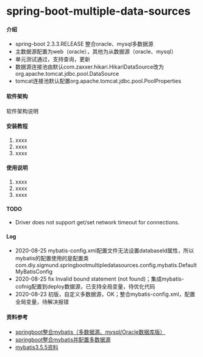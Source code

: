 # spring-boot-multiple-data-sources

#### 介绍
- spring-boot 2.3.3.RELEASE 整合oracle、mysql多数据源
- 主数据源配置为web（oracle），其他为从数据源（oracle、mysql）
- 单元测试通过，支持查询，更新
- 数据源连接池由默认com.zaxxer.hikari.HikariDataSource改为org.apache.tomcat.jdbc.pool.DataSource
- tomcat连接池默认配置org.apache.tomcat.jdbc.pool.PoolProperties

#### 软件架构
软件架构说明


#### 安装教程

1.  xxxx
2.  xxxx
3.  xxxx

#### 使用说明

1.  xxxx
2.  xxxx
3.  xxxx

#### TODO
- Driver does not support get/set network timeout for connections.

#### Log
- 2020-08-25 mybatis-config.xml配置文件无法设置databaseId属性，所以mybatis的配置使用的是配置类com.diy.sigmund.springbootmultipledatasources.config.mybatis.DefaultMyBatisConfig
- 2020-08-25 fix Invalid bound statement (not found)；集成mybatis-cofnig配置到deploy数据源，已支持全局变量，待优化代码
- 2020-08-23 初版，自定义多数据源，OK；整合mybatis-config.xml，配置全局变量，待解决报错

#### 资料参考
- [springboot整合mybatis（多数据源、mysql/Oracle数据库版）](https://blog.csdn.net/weixin_37769855/article/details/89335792)
- [springboot整合mybatis并配置多数据源](https://blog.csdn.net/weixin_44892460/article/details/108165933)
- [mybatis3.5.5资料](https://blog.csdn.net/qq_41907418/article/details/108230762)